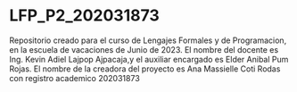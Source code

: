# LFP_P2_202031873
Repositorio creado para el curso de Lengajes Formales y de Programacion, en la escuela de vacaciones de Junio de 2023. El nombre del docente es Ing. Kevin Adiel Lajpop Ajpacaja,y el auxiliar encargado es  Elder Anibal Pum Rojas. El nombre de la creadora del proyecto es Ana Massielle Coti Rodas con registro academico 202031873
